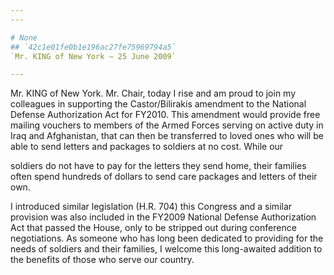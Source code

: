 ```yaml
---
---

# None
## `42c1e01fe0b1e196ac27fe75969794a5`
`Mr. KING of New York — 25 June 2009`

---
```



Mr. KING of New York. Mr. Chair, today I rise and am proud to join my 
colleagues in supporting the Castor/Bilirakis amendment to the National 
Defense Authorization Act for FY2010. This amendment would provide free 
mailing vouchers to members of the Armed Forces serving on active duty 
in Iraq and Afghanistan, that can then be transferred to loved ones who 
will be able to send letters and packages to soldiers at no cost. While 
our


soldiers do not have to pay for the letters they send home, their 
families often spend hundreds of dollars to send care packages and 
letters of their own.

I introduced similar legislation (H.R. 704) this Congress and a 
similar provision was also included in the FY2009 National Defense 
Authorization Act that passed the House, only to be stripped out during 
conference negotiations. As someone who has long been dedicated to 
providing for the needs of soldiers and their families, I welcome this 
long-awaited addition to the benefits of those who serve our country.